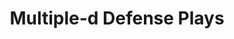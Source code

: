 ---
layout: playbook
title: Multiple-d Defense Plays
team: multiple-d
unit: defense
permalink: /multiple-d/defense/
---